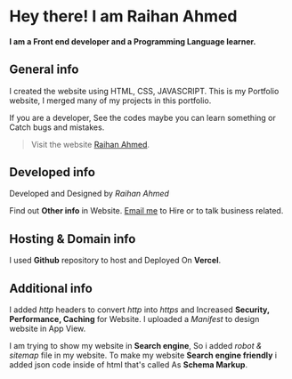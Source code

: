 ﻿

# Hey there! I am Raihan Ahmed
#### I am a Front end developer and a Programming Language learner.
## General info
I created the website using HTML, CSS, JAVASCRIPT.
This is my Portfolio website, I merged many of my projects in this portfolio. 

If you are a developer,  See the codes maybe you can learn something or Catch bugs and mistakes. 
> Visit the website [Raihan Ahmed](https://notraihanahmed.vercel.app/).

## Developed info 
Developed and Designed by *Raihan Ahmed*

Find out **Other info** in Website.
[Email me](mailto:notraihanahmed@duck.com) to Hire or to talk business related.

## Hosting & Domain info
I used **Github** repository to host and Deployed On **Vercel**.

## Additional info
I added *http* headers to convert *http* into *https* and Increased **Security, Performance, Caching** for Website.
I uploaded a *Manifest* to design website in App View.

I am trying to show my website in **Search engine**, So i added *robot & sitemap* file in my website. To make my website **Search engine friendly** i added json code inside of html that's called As **Schema Markup**.
